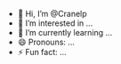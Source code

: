 - 👋 Hi, I’m @Cranelp
- 👀 I’m interested in ...
- 🌱 I’m currently learning ...
- 😄 Pronouns: ...
- ⚡ Fun fact: ...

<!---
Cranelp/Cranelp is a ✨ special ✨ repository because its `README.md` (this file) appears on your GitHub profile.
You can click the Preview link to take a look at your changes.
--->
